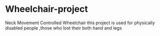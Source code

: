 # Wheelchair-project
Neck Movement Controlled Wheelchair this project is used for physically disabled people ,those who lost their both hand and legs
